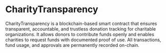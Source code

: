 # CharityTransparency
CharityTransparency is a blockchain-based smart contract that ensures transparent, accountable, and trustless donation tracking for charitable organizations. It allows donors to contribute funds openly and enables charities to request funds with documented proof of use. All transactions, fund usage, and approvals are permanently recorded on-chain.
